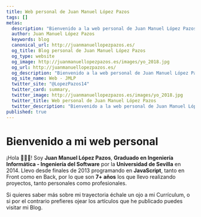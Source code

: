 ```yaml
---
title: Web personal de Juan Manuel López Pazos
tags: []
metas:
  description: "Bienvenido a la web personal de Juan Manuel López Pazos ✅ Aquí encontrarás mi Curriculum, así como un blog con multitud de artículos relacionados con tecnologías y frameworks, así como vídeos de música procesional."
  author: Juan Manuel López Pazos
  keywords: blog
  canonical_url: http://juanmanuellopezpazos.es/
  og_title: Blog personal de Juan Manuel López Pazos
  og_type: website
  og_image: http://juanmanuellopezpazos.es/images/yo_2018.jpg
  og_url: http://juanmanuellopezpazos.es/
  og_description: "Bienvenido a la web personal de Juan Manuel López Pazos ✅ Aquí encontrarás mi Curriculum, así como un blog con multitud de artículos relacionados con tecnologías y frameworks, así como vídeos de música procesional."
  og_site_name: Web - JMLP
  twitter_site: "@LopezPazos14"
  twitter_card: summary,
  twitter_image: http://juanmanuellopezpazos.es/images/yo_2018.jpg
  twitter_title: Web personal de Juan Manuel López Pazos
  twitter_description: "Bienvenido a la web personal de Juan Manuel López Pazos ✅ Aquí encontrarás mi Curriculum, así como un blog con multitud de artículos relacionados con tecnologías y frameworks, así como vídeos de música procesional."
published: true
---
```


# Bienvenido a mi web personal

<el-card class="gray-background">
  <p>
    ¡Hola 🙋🏻‍♂️! Soy <b>Juan Manuel López Pazos</b>, <b>Graduado en Ingeniería Informática - Ingeniería del Software</b> por la <b>Universidad de Sevilla</b> en 2014. Llevo desde finales de 2013 programando en <b>JavaScript</b>, tanto en Front como en Back, por lo que son <b>7+ años</b> los que llevo realizando proyectos, tanto personales como profesionales.
  </p>
  <p>
    Si quieres saber más sobre mi trayectoria échale un ojo a mi <nuxt-link to="/curriculum" title="Currículum de Juan Manuel López Pazos">Currículum</nuxt-link>, o si por el contrario prefieres ojear los artículos que he publicado puedes visitar mi <nuxt-link to="/blog" title="Blog de Juan Manuel López Pazos">Blog</nuxt-link>.
  </p>
</el-card>
